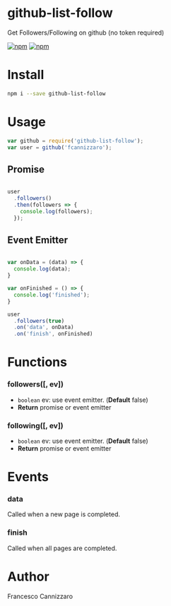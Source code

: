 # github-list-follow
Get Followers/Following on github (no token required)

[![npm](https://img.shields.io/npm/v/github-list-follow.svg)](https://www.npmjs.com/package/github-list-follow)
[![npm](https://img.shields.io/npm/dm/github-list-follow.svg)](https://www.npmjs.com/package/github-list-follow)

# Install

```sh
npm i --save github-list-follow
```

# Usage

```javascript
var github = require('github-list-follow');
var user = github('fcannizzaro');
```

## Promise

```javascript

user
  .followers()
  .then(followers => {
    console.log(followers);
  });

```

## Event Emitter

```javascript

var onData = (data) => {
  console.log(data);
}

var onFinished = () => {
  console.log('finished');
}

user
  .followers(true)
  .on('data', onData)
  .on('finish', onFinished)

```

# Functions

### followers([, ev])

- `boolean` ev: use event emitter. (**Default** false)
- **Return** promise or event emitter

### following([, ev])

- `boolean` ev: use event emitter. (**Default** false)
- **Return** promise or event emitter

# Events

### data
Called when a new page is completed.

### finish
Called when all pages are completed.

# Author
Francesco Cannizzaro
